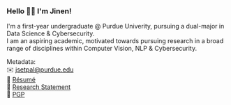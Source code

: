 ### Hello 👋🏼 I'm Jinen!

I'm a first-year undergraduate @ Purdue Univerity, pursuing a dual-major in Data Science & Cybersecurity.\
I am an aspiring academic, motivated towards pursuing research in a broad range of disciplines within Computer Vision, NLP & Cybersecurity.

Metadata:\
✉️ jsetpal@purdue.edu\
💾 [Résumé](https://github.com/jinensetpal/jinensetpal/raw/master/resume.pdf)\
📝 [Research Statement](https://github.com/jinensetpal/jinensetpal/raw/master/research-statement.pdf)\
🔑 [PGP](https://github.com/jinensetpal/jinensetpal/raw/master/0x68B934C7-pub.asc)
